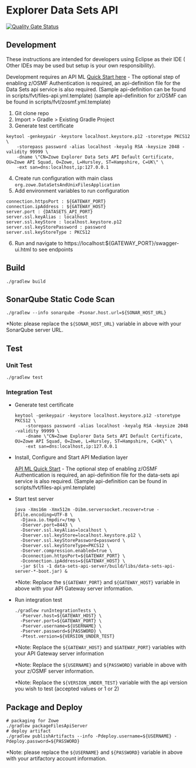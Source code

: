 # Explorer Data Sets API

[![Quality Gate Status](https://sonarcloud.io/api/project_badges/measure?project=zowe_data-sets&metric=alert_status)](https://sonarcloud.io/dashboard?id=zowe_data-sets)

## Development

These instructions are intended for developers using Eclipse as their IDE ( Other IDEs may be used but setup is your own responsibility). 

Development requires an API ML [Quick Start here](https://github.com/zowe/api-layer#quick-start) - The optional step of enabling z/OSMF Authentication is required, an api-definition file for the Data Sets api service is also required. (Sample api-definition can be found in scripts/fvt/files-api.yml.template) (sample api-definition for z/OSMF can be found in scripts/fvt/zosmf.yml.template)

1. Git clone repo
2. Import > Gradle > Existing Gradle Project
3. Generate test certificate

  ```
  keytool -genkeypair -keystore localhost.keystore.p12 -storetype PKCS12 \
      -storepass password -alias localhost -keyalg RSA -keysize 2048 -validity 99999 \
      -dname \"CN=Zowe Explorer Data Sets API Default Certificate, OU=Zowe API Squad, O=Zowe, L=Hursley, ST=Hampshire, C=UK\" \
      -ext san=dns:localhost,ip:127.0.0.1
  ```
4. Create run configuration with main class `org.zowe.DataSetsAndUnixFilesApplication`
5. Add environment variables to run configuration
  ```
  connection.httpsPort : ${GATEWAY_PORT}
  connection.ipAddress : ${GATEWAY_HOST}
  server.port : {DATASETS_API_PORT}
  server.ssl.keyAlias : localhost
  server.ssl.keyStore : localhost.keystore.p12
  server.ssl.keyStorePassword : password
  server.ssl.keyStoreType : PKCS12
  ```
6. Run and navigate to https://localhost:${GATEWAY_PORT}/swagger-ui.html to see endpoints

## Build

```
./gradlew build
```

## SonarQube Static Code Scan

```
./gradlew --info sonarqube -Psonar.host.url=${SONAR_HOST_URL}
```

*Note: please replace the `${SONAR_HOST_URL}` variable in above with your SonarQube server URL.

## Test

### Unit Test

```
./gradlew test
```

### Integration Test

- Generate test certificate

  ```
  keytool -genkeypair -keystore localhost.keystore.p12 -storetype PKCS12 \
      -storepass password -alias localhost -keyalg RSA -keysize 2048 -validity 99999 \
      -dname \"CN=Zowe Explorer Data Sets API Default Certificate, OU=Zowe API Squad, O=Zowe, L=Hursley, ST=Hampshire, C=UK\" \
      -ext san=dns:localhost,ip:127.0.0.1
  ```

- Install, Configure and Start API Mediation layer

  [API ML Quick Start](https://github.com/zowe/api-layer#quick-start) - 
  The optional step of enabling z/OSMF Authentication is required, an api-definition file for the data-sets api service is also required. (Sample api-definition can be found in scripts/fvt/files-api.yml.template)



- Start test server

  ```
  java -Xms16m -Xmx512m -Dibm.serversocket.recover=true -Dfile.encoding=UTF-8 \
    -Djava.io.tmpdir=/tmp \
    -Dserver.port=8443 \
    -Dserver.ssl.keyAlias=localhost \
    -Dserver.ssl.keyStore=localhost.keystore.p12 \
    -Dserver.ssl.keyStorePassword=password \
    -Dserver.ssl.keyStoreType=PKCS12 \
    -Dserver.compression.enabled=true \
    -Dconnection.httpsPort=${GATEWAY_PORT} \
    -Dconnection.ipAddress=${GATEWAY_HOST} \
    -jar $(ls -1 data-sets-api-server/build/libs/data-sets-api-server-*-boot.jar) &
  ```

  *Note: Replace the `${GATEWAY_PORT}` and `${GATEWAY_HOST}` variable in above with your API Gateway server information.

- Run integration test

  ```
  ./gradlew runIntegrationTests \
    -Pserver.host=${GATEWAY_HOST} \
    -Pserver.port=${GATEWAY_PORT} \
    -Pserver.username=${USERNAME} \
    -Pserver.password=${PASSWORD} \
    -Ptest.version=${VERSION_UNDER_TEST}
  ```
  *Note: Replace the `${GATEWAY_HOST}` and `$GATEWAY_PORT}` variables with your API Gateway server information

  *Note: Replace the `${USERNAME}` and `${PASSWORD}` variable in above with your z/OSMF server information.

  *Note: Replace the `${VERSION_UNDER_TEST}` variable with the api version you wish to test (accepted values or 1 or 2)

## Package and Deploy

```
# packaging for Zowe
./gradlew packageFilesApiServer
# deploy artifact
./gradlew publishArtifacts --info -Pdeploy.username=${USERNAME} -Pdeploy.password=${PASSWORD}
```

*Note: please replace the `${USERNAME}` and `${PASSWORD}` variable in above with your artifactory account information.
